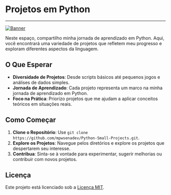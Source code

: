 # Projetos em Python
---
[![Banner](https://raspberry-valley.azurewebsites.net/img/Python-01.jpg)](https://github.com/mpwsenadev/Python-Small-Projects)

Neste espaço, compartilho minha jornada de aprendizado em Python. Aqui, você encontrará uma variedade de projetos que refletem meu progresso e exploram diferentes aspectos da linguagem.

## O Que Esperar

- **Diversidade de Projetos**: Desde scripts básicos até pequenos jogos e análises de dados simples.
- **Jornada de Aprendizado**: Cada projeto representa um marco na minha jornada de aprendizado em Python.
- **Foco na Prática**: Priorizo projetos que me ajudam a aplicar conceitos teóricos em situações reais.

## Como Começar

1. **Clone o Repositório**: Use `git clone https://github.com/mpwsenadev/Python-Small-Projects.git`.
2. **Explore os Projetos**: Navegue pelos diretórios e explore os projetos que despertarem seu interesse.
3. **Contribua**: Sinta-se à vontade para experimentar, sugerir melhorias ou contribuir com novos projetos.

## Licença

Este projeto está licenciado sob a [Licença MIT](LICENSE).
